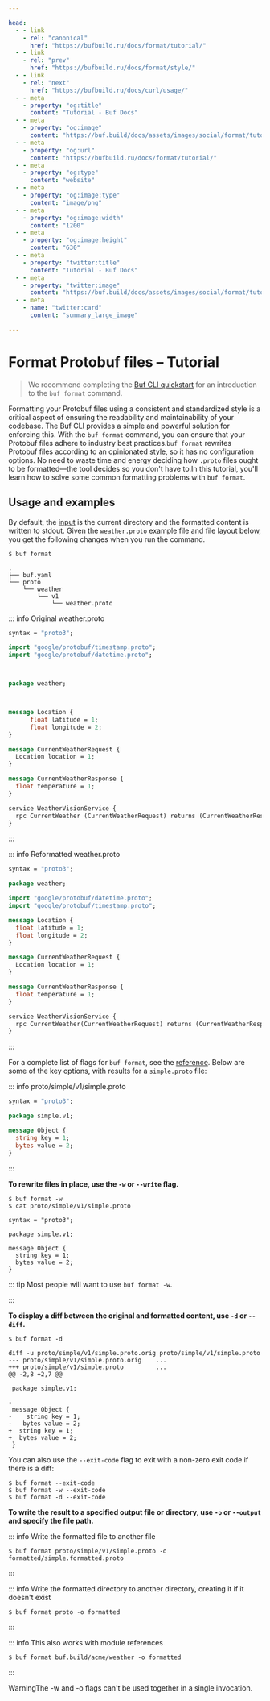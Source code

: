 ```yaml
---

head:
  - - link
    - rel: "canonical"
      href: "https://bufbuild.ru/docs/format/tutorial/"
  - - link
    - rel: "prev"
      href: "https://bufbuild.ru/docs/format/style/"
  - - link
    - rel: "next"
      href: "https://bufbuild.ru/docs/curl/usage/"
  - - meta
    - property: "og:title"
      content: "Tutorial - Buf Docs"
  - - meta
    - property: "og:image"
      content: "https://buf.build/docs/assets/images/social/format/tutorial.png"
  - - meta
    - property: "og:url"
      content: "https://bufbuild.ru/docs/format/tutorial/"
  - - meta
    - property: "og:type"
      content: "website"
  - - meta
    - property: "og:image:type"
      content: "image/png"
  - - meta
    - property: "og:image:width"
      content: "1200"
  - - meta
    - property: "og:image:height"
      content: "630"
  - - meta
    - property: "twitter:title"
      content: "Tutorial - Buf Docs"
  - - meta
    - property: "twitter:image"
      content: "https://buf.build/docs/assets/images/social/format/tutorial.png"
  - - meta
    - name: "twitter:card"
      content: "summary_large_image"

---
```


# Format Protobuf files – Tutorial

> We recommend completing the [Buf CLI quickstart](../../cli/quickstart/) for an introduction to the `buf format` command.

Formatting your Protobuf files using a consistent and standardized style is a critical aspect of ensuring the readability and maintainability of your codebase. The Buf CLI provides a simple and powerful solution for enforcing this. With the `buf format` command, you can ensure that your Protobuf files adhere to industry best practices.`buf format` rewrites Protobuf files according to an opinionated [style](../style/), so it has no configuration options. No need to waste time and energy deciding how `.proto` files ought to be formatted—the tool decides so you don't have to.In this tutorial, you'll learn how to solve some common formatting problems with `buf format`.

## Usage and examples

By default, the [input](../../reference/inputs/) is the current directory and the formatted content is written to stdout. Given the `weather.proto` example file and file layout below, you get the following changes when you run the command.

```console
$ buf format
```

```text
.
├── buf.yaml
└── proto
    └── weather
        └── v1
            └── weather.proto
```

::: info Original weather.proto

```protobuf
syntax = "proto3";

import "google/protobuf/timestamp.proto";
import "google/protobuf/datetime.proto";



package weather;



message Location {
      float latitude = 1;
      float longitude = 2;
}

message CurrentWeatherRequest {
  Location location = 1;
}

message CurrentWeatherResponse {
  float temperature = 1;
}

service WeatherVisionService {
  rpc CurrentWeather (CurrentWeatherRequest) returns (CurrentWeatherResponse);
}
```

:::

::: info Reformatted weather.proto

```protobuf
syntax = "proto3";

package weather;

import "google/protobuf/datetime.proto";
import "google/protobuf/timestamp.proto";

message Location {
  float latitude = 1;
  float longitude = 2;
}

message CurrentWeatherRequest {
  Location location = 1;
}

message CurrentWeatherResponse {
  float temperature = 1;
}

service WeatherVisionService {
  rpc CurrentWeather(CurrentWeatherRequest) returns (CurrentWeatherResponse);
}
```

:::

For a complete list of flags for `buf format`, see the [reference](../../reference/cli/buf/format/). Below are some of the key options, with results for a `simple.proto` file:

::: info proto/simple/v1/simple.proto

```proto
syntax = "proto3";

package simple.v1;

message Object {
  string key = 1;
  bytes value = 2;
}
```

:::

**To rewrite files in place, use the `-w` or `--write` flag.**

```console
$ buf format -w
$ cat proto/simple/v1/simple.proto

syntax = "proto3";

package simple.v1;

message Object {
  string key = 1;
  bytes value = 2;
}
```

::: tip Most people will want to use `buf format -w`.

:::

**To display a diff between the original and formatted content, use `-d` or `--diff`.**

```console
$ buf format -d

diff -u proto/simple/v1/simple.proto.orig proto/simple/v1/simple.proto
--- proto/simple/v1/simple.proto.orig    ...
+++ proto/simple/v1/simple.proto         ...
@@ -2,8 +2,7 @@

 package simple.v1;

-
 message Object {
-    string key = 1;
-   bytes value = 2;
+  string key = 1;
+  bytes value = 2;
 }
```

You can also use the `--exit-code` flag to exit with a non-zero exit code if there is a diff:

```console
$ buf format --exit-code
$ buf format -w --exit-code
$ buf format -d --exit-code
```

**To write the result to a specified output file or directory, use `-o` or `--output` and specify the file path.**

::: info Write the formatted file to another file

```console
$ buf format proto/simple/v1/simple.proto -o formatted/simple.formatted.proto
```

:::

::: info Write the formatted directory to another directory, creating it if it doesn't exist

```console
$ buf format proto -o formatted
```

:::

::: info This also works with module references

```console
$ buf format buf.build/acme/weather -o formatted
```

:::

WarningThe -w and -o flags can't be used together in a single invocation.
